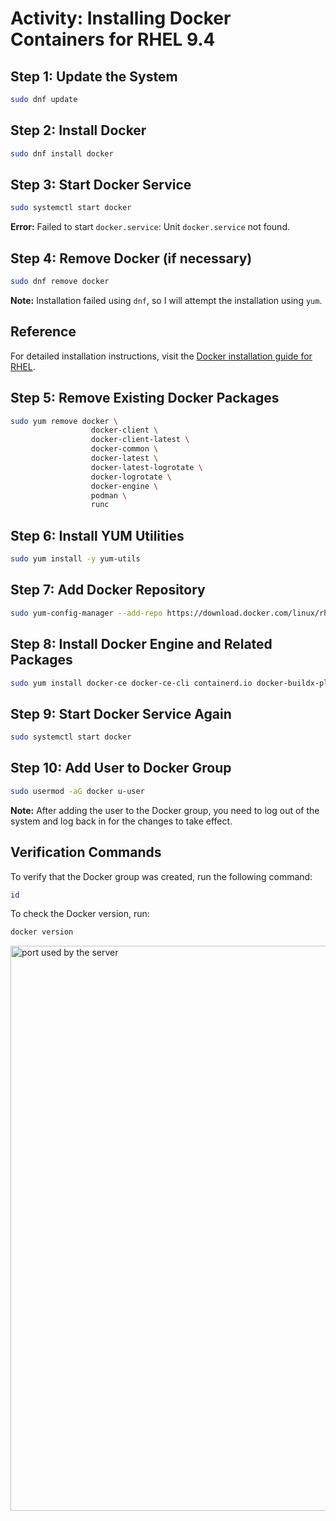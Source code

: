 # Activity: Installing Docker Containers for RHEL 9.4

## Step 1: Update the System
```bash
sudo dnf update
```

## Step 2: Install Docker
```bash
sudo dnf install docker
```

## Step 3: Start Docker Service
```bash
sudo systemctl start docker
```
**Error:** Failed to start `docker.service`: Unit `docker.service` not found.

## Step 4: Remove Docker (if necessary)
```bash
sudo dnf remove docker
```
**Note:** Installation failed using `dnf`, so I will attempt the installation using `yum`.

## Reference
For detailed installation instructions, visit the [Docker installation guide for RHEL](https://docs.docker.com/engine/install/rhel/).

## Step 5: Remove Existing Docker Packages
```bash
sudo yum remove docker \
                  docker-client \
                  docker-client-latest \
                  docker-common \
                  docker-latest \
                  docker-latest-logrotate \
                  docker-logrotate \
                  docker-engine \
                  podman \
                  runc
```

## Step 6: Install YUM Utilities
```bash
sudo yum install -y yum-utils
```

## Step 7: Add Docker Repository
```bash
sudo yum-config-manager --add-repo https://download.docker.com/linux/rhel/docker-ce.repo
```

## Step 8: Install Docker Engine and Related Packages
```bash
sudo yum install docker-ce docker-ce-cli containerd.io docker-buildx-plugin docker-compose-plugin
```

## Step 9: Start Docker Service Again
```bash
sudo systemctl start docker
```

## Step 10: Add User to Docker Group
```bash
sudo usermod -aG docker u-user
```
**Note:** After adding the user to the Docker group, you need to log out of the system and log back in for the changes to take effect.

## Verification Commands
To verify that the Docker group was created, run the following command:
```bash
id
```
To check the Docker version, run:
```bash
docker version
```

<img width="904" alt="port used by the server" src="https://github.com/user-attachments/assets/36b10e10-9120-421d-bbe7-6eec1a31f594">

